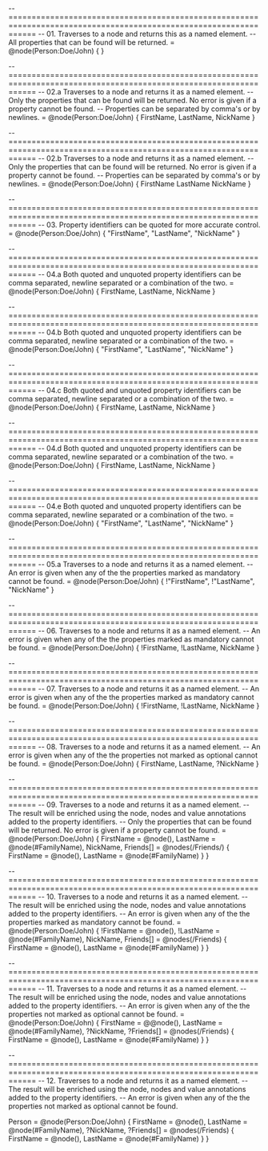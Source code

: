 ﻿-- ==================================================================================================================
-- 01. Traverses to a node and returns this as a named element.
-- All properties that can be found will be returned.
= @node(Person:Doe/John)
{
}

-- ==================================================================================================================
-- 02.a Traverses to a node and returns it as a named element.
-- Only the properties that can be found will be returned. No error is given if a property cannot be found.
-- Properties can be separated by comma's or by newlines.
= @node(Person:Doe/John)
{
    FirstName,
    LastName,
    NickName
}

-- ==================================================================================================================
-- 02.b Traverses to a node and returns it as a named element.
-- Only the properties that can be found will be returned. No error is given if a property cannot be found.
-- Properties can be separated by comma's or by newlines.
= @node(Person:Doe/John)
{
    FirstName
    LastName
    NickName
}

-- ==================================================================================================================
-- 03. Property identifiers can be quoted for more accurate control.
= @node(Person:Doe/John)
{
    "FirstName",
    "LastName",
    "NickName"
}

-- ==================================================================================================================
-- 04.a Both quoted and unquoted property identifiers can be comma separated, newline separated or a combination of the two.
= @node(Person:Doe/John)
{
    FirstName,
    LastName,
    NickName
}

-- ==================================================================================================================
-- 04.b Both quoted and unquoted property identifiers can be comma separated, newline separated or a combination of the two.
= @node(Person:Doe/John)
{
    "FirstName",
    "LastName",
    "NickName"
}

-- ==================================================================================================================
-- 04.c Both quoted and unquoted property identifiers can be comma separated, newline separated or a combination of the two.
= @node(Person:Doe/John)
{
    FirstName,
    LastName,
    NickName
}

-- ==================================================================================================================
-- 04.d Both quoted and unquoted property identifiers can be comma separated, newline separated or a combination of the two.
= @node(Person:Doe/John) { FirstName, LastName, NickName }

-- ==================================================================================================================
-- 04.e Both quoted and unquoted property identifiers can be comma separated, newline separated or a combination of the two.
= @node(Person:Doe/John) { "FirstName", "LastName", "NickName" }


-- ==================================================================================================================
-- 05.a Traverses to a node and returns it as a named element.
-- An error is given when any of the the properties marked as mandatory cannot be found.
= @node(Person:Doe/John)
{
    !"FirstName",
    !"LastName",
    "NickName"
}

-- ==================================================================================================================
-- 06. Traverses to a node and returns it as a named element.
-- An error is given when any of the the properties marked as mandatory cannot be found.
= @node(Person:Doe/John)
{
    !FirstName,
    !LastName,
    NickName
}

-- ==================================================================================================================
-- 07. Traverses to a node and returns it as a named element.
-- An error is given when any of the the properties marked as mandatory cannot be found.
= @node(Person:Doe/John)
{
    !FirstName,
    !LastName,
    NickName
}

-- ==================================================================================================================
-- 08. Traverses to a node and returns it as a named element.
-- An error is given when any of the the properties not marked as optional cannot be found.
= @node(Person:Doe/John)
{
    FirstName,
    LastName,
    ?NickName
}

-- ==================================================================================================================
-- 09. Traverses to a node and returns it as a named element.
-- The result will be enriched using the node, nodes and value annotations added to the property identifiers.
-- Only the properties that can be found will be returned. No error is given if a property cannot be found.
= @node(Person:Doe/John)
{
    FirstName = @node(),
    LastName = @node(\#FamilyName),
    NickName,
    Friends[] = @nodes(/Friends/)
    {
        FirstName = @node(),
        LastName = @node(\#FamilyName)
    }
}

-- ==================================================================================================================
-- 10. Traverses to a node and returns it as a named element.
-- The result will be enriched using the node, nodes and value annotations added to the property identifiers.
-- An error is given when any of the the properties marked as mandatory cannot be found.
= @node(Person:Doe/John)
{
    !FirstName = @node(),
    !LastName = @node(\#FamilyName),
    NickName,
    Friends[] = @nodes(/Friends)
    {
        FirstName = @node(),
        LastName = @node(\#FamilyName)
    }
}

-- ==================================================================================================================
-- 11. Traverses to a node and returns it as a named element.
-- The result will be enriched using the node, nodes and value annotations added to the property identifiers.
-- An error is given when any of the the properties not marked as optional cannot be found.
= @node(Person:Doe/John)
{
    FirstName = @@node(),
    LastName = @node(\#FamilyName),
    ?NickName,
    ?Friends[] = @nodes(/Friends)
    {
        FirstName = @node(),
        LastName = @node(\#FamilyName)
    }
}


-- ==================================================================================================================
-- 12. Traverses to a node and returns it as a named element.
-- The result will be enriched using the node, nodes and value annotations added to the property identifiers.
-- An error is given when any of the the properties not marked as optional cannot be found.

Person = @node(Person:Doe/John)
{
    FirstName = @node(),
    LastName = @node(\#FamilyName),
    ?NickName,
    ?Friends[] = @nodes(/Friends)
    {
        FirstName = @node(),
        LastName = @node(\#FamilyName)
    }
}

